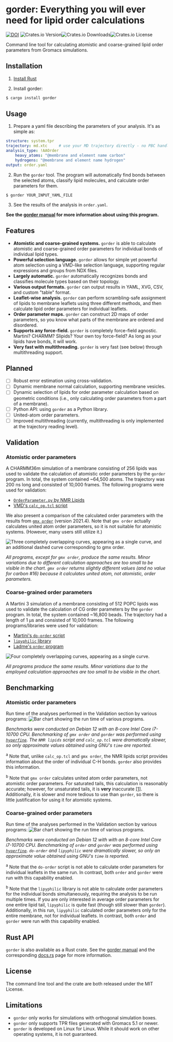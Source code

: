 # gorder: Everything you will ever need for lipid order calculations
[![DOI](https://zenodo.org/badge/848864524.svg)](https://doi.org/10.5281/zenodo.14391305) ![Crates.io Version](https://img.shields.io/crates/v/gorder)![Crates.io Downloads](https://img.shields.io/crates/d/gorder)![Crates.io License](https://img.shields.io/crates/l/gorder)

Command line tool for calculating atomistic and coarse-grained lipid order parameters from Gromacs simulations.

## Installation

1. [Install Rust](https://www.rust-lang.org/tools/install)

2. Install gorder:
```bash
$ cargo install gorder
```

## Usage

1) Prepare a yaml file describing the parameters of your analysis. It's as simple as:

```yaml
structure: system.tpr
trajectory: md.xtc     # use your MD trajectory directly - no PBC handling or molecule fixing needed
analysis_type: !AAOrder
    heavy_atoms: "@membrane and element name carbon"
    hydrogens: "@membrane and element name hydrogen"
output: order.yaml
```

2) Run the `gorder` tool. The program will automatically find bonds between the selected atoms, classify lipid molecules, and calculate order parameters for them.

```
$ gorder YOUR_INPUT_YAML_FILE
```

3) See the results of the analysis in `order.yaml`.

**See the [gorder manual](https://ladme.github.io/gorder-manual/) for more information about using this program.**

## Features
- **Atomistic and coarse-grained systems.** `gorder` is able to calculate atomistic and coarse-grained order parameters for individual bonds of individual lipid types.
- **Powerful selection language.** `gorder` allows for simple yet powerful atom selection using a VMD-like selection language, supporting regular expressions and groups from NDX files.
- **Largely automatic.** `gorder` automatically recognizes bonds and classifies molecule types based on their topology.
- **Various output formats.** `gorder` can output results in YAML, XVG, CSV, and custom "table" format.
- **Leaflet-wise analysis.** `gorder` can perform scrambling-safe assignment of lipids to membrane leaflets using three different methods, and then calculate lipid order parameters for individual leaflets.
- **Order parameter maps.** `gorder` can construct 2D maps of order parameters, so you know what parts of the membrane are ordered and disordered.
- **Supports any force-field.** `gorder` is completely force-field agnostic. Martini? CHARMM? Slipids? Your own toy force-field? As long as your lipids have bonds, it will work.
- **Very fast with multithreading.** `gorder` is very fast (see below) through multithreading support.

## Planned
- [ ] Robust error estimation using cross-validation.
- [ ] Dynamic membrane normal calculation, supporting membrane vesicles.
- [ ] Dynamic selection of lipids for order parameter calculation based on geometric conditions (i.e., only calculating order parameters from a part of a membrane).
- [ ] Python API: using `gorder` as a Python library.
- [ ] United-atom order parameters.
- [ ] Improved multithreading (currently, multithreading is only implemented at the trajectory reading level).

## Validation

### Atomistic order parameters
A CHARMM36m simulation of a membrane consisting of 256 lipids was used to validate the calculation of atomistic order parameters by the `gorder` program. In total, the system contained ~64,500 atoms. The trajectory was 200 ns long and consisted of 10,000 frames. The following programs were used for validation:
- [`OrderParameter.py` by NMR Lipids](https://github.com/NMRLipids/Databank/blob/main/Scripts/BuildDatabank/OrderParameter.py)
- [VMD's `calc_op.tcl` script](https://www.ks.uiuc.edu/Research/vmd/mailing_list/vmd-l/att-14731/calc_op.tcl)

We also present a comparison of the calculated order parameters with the results from [`gmx order`](https://manual.gromacs.org/2021.4/onlinehelp/gmx-order.html) (version 2021.4). Note that `gmx order` actually calculates united atom order parameters, so it is not suitable for atomistic systems. (However, many users still utilize it.)

![Three completely overlapping curves, appearing as a single curve, and an additional dashed curve corresponding to `gmx order`.](validation/aaorder_validation.png)

*All programs, except for `gmx order`, produce the same results. Minor variations due to different calculation approaches are too small to be visible in the chart. `gmx order` returns slightly different values (and no value for carbon #16) because it calculates united atom, not atomistic, order parameters.*

### Coarse-grained order parameters
A Martini 3 simulation of a membrane consisting of 512 POPC lipids was used to validate the calculation of CG order parameters by the `gorder` program. In total, the system contained ~16,800 beads. The trajectory had a length of 1 μs and consisted of 10,000 frames. The following programs/libraries were used for validation:
- [Martini's `do-order` script](https://cgmartini.nl/docs/downloads/tools/other-tools.html#do-order)
- [`lipyphilic` library](https://lipyphilic.readthedocs.io/en/stable/index.html)
- [Ladme's `order` program](https://doi.org/10.5281/zenodo.8369479)

![Four completely overlapping curves, appearing as a single curve.](validation/cgorder_validation.png)

*All programs produce the same results. Minor variations due to the employed calculation approaches are too small to be visible in the chart.*

## Benchmarking
### Atomistic order parameters
Run time of the analyses performed in the Validation section by various programs:
![Bar chart showing the run time of various programs.](validation/aaorder_benchmark.png)

*Benchmarks were conducted on Debian 12 with an 8-core Intel Core i7-10700 CPU. Benchmarking of `gmx order` and `gorder` was performed using [`hyperfine`](https://github.com/sharkdp/hyperfine). The `NMR lipids` script and `calc_op.tcl` were dramatically slower, so only approximate values obtained using GNU's `time` are reported.*

<sup>a</sup> Note that, unlike `calc_op.tcl` and `gmx order`, the NMR lipids script provides information about the order of individual C-H bonds. `gorder` also provides this information.

<sup>b</sup> Note that `gmx order` calculates united atom order parameters, not atomistic order parameters. For saturated tails, this calculation is reasonably accurate; however, for unsaturated tails, it is **very** inaccurate [[1]](https://doi.org/10.1021/acs.jctc.7b00643). Additionally, it is slower and more tedious to use than `gorder`, so there is little justification for using it for atomistic systems.

### Coarse-grained order parameters
Run time of the analyses performed in the Validation section by various programs:
![Bar chart showing the run time of various programs.](validation/cgorder_benchmark.png)

*Benchmarks were conducted on Debian 12 with with an 8-core Intel Core i7-10700 CPU. Benchmarking of `order` and `gorder` was performed using [`hyperfine`](https://github.com/sharkdp/hyperfine). `do-order` and `lipyphilic` were dramatically slower, so only an approximate value obtained using GNU's `time` is reported.*

<sup>a</sup> Note that the `do-order` script is not able to calculate order parameters for individual leaflets in the same run. In contrast, both `order` and `gorder` were run with this capability enabled.

<sup>b</sup> Note that the `lipyphilic` library is not able to calculate order parameters for the individual bonds simultaneously, requiring the analysis to be run multiple times. If you are only interested in average order parameters for one entire lipid tail, `lipyphilic` is quite fast (though still slower than `gorder`). Additionally, in this run, `lipyphilic` calculated order parameters only for the entire membrane, not for individual leaflets. In contrast, both `order` and `gorder` were run with this capability enabled.

## Rust API
`gorder` is also available as a Rust crate. See the [gorder manual](https://ladme.github.io/gorder-manual/) and the corresponding [docs.rs](https://docs.rs/gorder/latest/gorder) page for more information.

## License
The command line tool and the crate are both released under the MIT License.

## Limitations
- `gorder` only works for simulations with orthogonal simulation boxes.
- `gorder` only supports TPR files generated with Gromacs 5.1 or newer.
- `gorder` is developed on Linux for Linux. While it should work on other operating systems, it is not guaranteed.